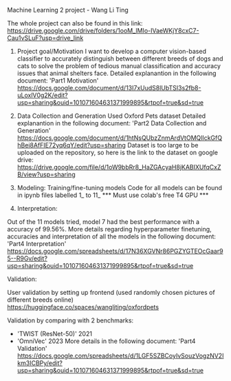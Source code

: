 Machine Learning 2 project - Wang Li Ting

The whole project can also be found in this link:
https://drive.google.com/drive/folders/1ooM_lMIo-IVaeWKjY8cxC7-Cau1vSLuF?usp=drive_link

1. Project goal/Motivation
I want to develop a computer vision-based classifier to accurately distinguish between different breeds of dogs and cats to solve the problem of tedious manual classification and accuracy issues that animal shelters face.
  Detailed explanantion in the following document:
  'Part1 Motivation'
https://docs.google.com/document/d/13I7xUudS8lUbTSI3s2fb8-uLoxlV0g2K/edit?usp=sharing&ouid=101071604631371999895&rtpof=true&sd=true

3. Data Collection and Generation
Used Oxford Pets dataset
  Detailed explanantion in the following document:
  'Part2 Data Collection and Generation'
https://docs.google.com/document/d/1htNsQUbzZnmArdVtOMQIlckGfQhBei8AfFIE72yq6qY/edit?usp=sharing
  Dataset is too large to be uploaded on the repository, so here is the link to the dataset on google drive:
https://drive.google.com/file/d/1oW9bbRr8_HaZGAcyaH8jKABIXUfqCxZB/view?usp=sharing

5. Modeling: Training/fine-tuning models
Code for all models can be found in ipynb files labelled 1_ to 11_
*** Must use colab's free T4 GPU ***

4. Interpretation:

Out of the 11 models tried, model 7 had the best performance with a accuracy of 99.56%.
  More details regarding hyperparameter finetuning, accuracies and
  interpretation of all the models in the following document:
  'Part4 Interpretation'
https://docs.google.com/spreadsheets/d/17N36XGVNr86PGZYGTEOcGaar95--R9Gv/edit?usp=sharing&ouid=101071604631371999895&rtpof=true&sd=true

Validation:

User validation by setting up frontend
(used randomly chosen pictures of different breeds online)
https://huggingface.co/spaces/wangliting/oxfordpets

Validation by comparing with 2 benchmarks: 
- 'TWIST (ResNet-50)' 2021
- 'OmniVec' 2023
  More details in the following document:
  'Part4 Validation'
https://docs.google.com/spreadsheets/d/1LGF5SZBCoyIvSouzVogzNV2Ikm3ICBPy/edit?usp=sharing&ouid=101071604631371999895&rtpof=true&sd=true
